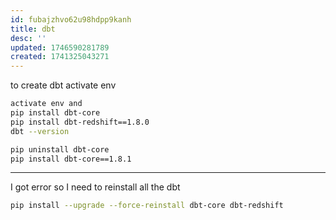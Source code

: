 ```yaml
---
id: fubajzhvo62u98hdpp9kanh
title: dbt
desc: ''
updated: 1746590281789
created: 1741325043271
---
```


to create dbt activate env
``` bash
activate env and 
pip install dbt-core
pip install dbt-redshift==1.8.0
dbt --version

pip uninstall dbt-core
pip install dbt-core==1.8.1
``` 
------------------------------------------

I got error so I need to reinstall all the dbt
```bash
pip install --upgrade --force-reinstall dbt-core dbt-redshift
```





